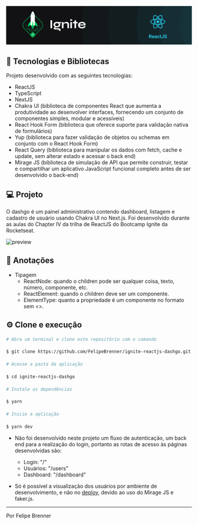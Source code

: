 <img alt="ignite-reactjs" title="ignite-reactjs" src=".github/cover-reactjs.png">

## 🚀 Tecnologias e Bibliotecas

Projeto desenvolvido com as seguintes tecnologias:

- ReactJS
- TypeScript
- NextJS
- Chakra UI (biblioteca de componentes React que aumenta a produtividade ao desenvolver interfaces, fornecendo um conjunto de componentes simples, modular e acessíveis)
- React Hook Form (biblioteca que oferece suporte para validação nativa de formulários)
- Yup (biblioteca para fazer validação de objetos ou schemas em conjunto com o React Hook Form)
- React Query (biblioteca para manipular os dados com fetch, cache e update, sem alterar estado e acessar o back end)
- Mirage JS (biblioteca de simulação de API que permite construir, testar e compartilhar um aplicativo JavaScript funcional completo antes de ser desenvolvido o back-end)

## 💻 Projeto

O dashgo é um painel administrativo contendo dashboard, listagem e cadastro de usuário usando Chakra UI no Next.js. Foi desenvolvido durante as aulas do Chapter IV da trilha de ReactJS do Bootcamp Ignite da Rocketseat.

<img alt="preview" title="preview" src=".github/preview.gif">

## 📖 Anotações

- Tipagem
  - ReactNode: quando o children pode ser qualquer coisa, texto, número, componente, etc.
  - ReactElement: quando o children deve ser um componente.
  - ElementType: quanto a propriedade é um componente no formato sem <>.

## ⚙ Clone e execução

```bash
# Abra um terminal e clone este repositório com o comando

$ git clone https://github.com/FelipeBrenner/ignite-reactjs-dashgo.git

# Acesse a pasta da aplicação

$ cd ignite-reactjs-dashgo

# Instale as dependências

$ yarn

# Inicie a aplicação

$ yarn dev
```

- Não foi desenvolvido neste projeto um fluxo de autenticação, um back end para a realização do login, portanto as rotas de acesso às páginas desenvolvidas são:

  - Login: "/"
  - Usuários: "/users"
  - Dashboard: "/dashboard"

- Só é possível a visualização dos usuários por ambiente de desenvolvimento, e não no [deploy](https://dashgo-felipebrenner.vercel.app/), devido ao uso do Mirage JS e faker.js.

---

Por Felipe Brenner
